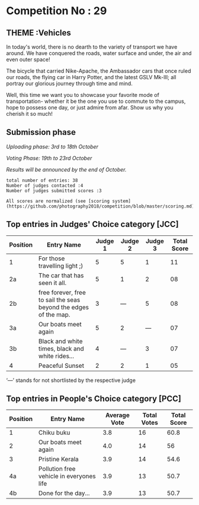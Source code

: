 # Competition No : 29

## THEME :Vehicles

In today's world, there is no dearth to the variety of transport we have around. We have conquered the roads, water surface and under, the air and even outer space!

The bicycle that carried Nike-Apache, the Ambassador cars that once ruled our roads, the flying car in Harry Potter, and the latest GSLV Mk-III; all portray our glorious journey through time and mind.

Well, this time we want you to showcase your favorite mode of transportation- whether it be the one you use to commute to the campus, hope to possess one day, or just admire from afar. Show us why you cherish it so much!


## Submission phase
*Uploading phase: 3rd to 18th October*

*Voting Phase: 19th to 23rd October*

*Results will be announced by the end of October.*

    total number of entries: 38
    Number of judges contacted :4
    Number of judges submitted scores :3

    All scores are normalized (see [scoring system](https://github.com/photography2018/competition/blob/master/scoring.md))

## Top entries in Judges' Choice category [JCC]

|Position	|Entry Name|	Judge 1	| Judge 2	| Judge 3	| Total Score |
|--|--|--|--|--|--|
|1	| For those travelling light ;)|	5|	5	|	1|11|
|2a	| The car that has seen it all.|	5|	1	|	2|08|
|2b	| free forever, free to sail the seas beyond the edges of the map.|	3|	—	|	5|08|
|3a	| Our boats meet again|	5|	2	|	—|07|
|3b	| Black and white times, black and white rides...|	4|	—	|	3|07|
|4	| Peaceful Sunset|	2|	2	|	1|05|


‘—’ stands for not shortlisted by the respective judge


## Top entries in People's Choice category [PCC]
|Position	|Entry Name|	Average Vote|	Total Votes	|Total Score|
|--|--|--|--|--|
|1	|Chiku buku|3.8	|16|60.8|
|2	|Our boats meet again|4.0	|14|56|
|3	|Pristine Kerala|3.9	|14|54.6|
|4a	|Pollution free vehicle in everyones life|3.9	|13|50.7|
|4b	|Done for the day...|3.9	|13|50.7|












